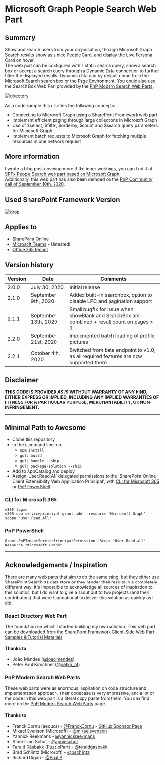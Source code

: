 # Microsoft Graph People Search Web Part

## Summary

Show and search users from your organisation, through Microsoft Graph. Search results show as a nice People Card, and display the Live Persona Card on hover.  
The web part can be configured with a static search query, show a search box or accept a search query through a Dynamic Data connection to further filter the displayed results. Dynamic data can by default come from the Microsoft Search search box or the Page Environment. You could also use the Search Box Web Part provided by the [PnP Modern Search Web Parts](https://microsoft-search.github.io/pnp-modern-search/).

![directory](/assets/MicrosoftGraphPeopleSearch.gif) 

As a code sample this clarifies the following concepts:
- Connecting to Microsoft Graph using a SharePoint Framework web part
- Implement efficient paging through large collections in Microsoft Graph
- Use of $select, $filter, $orderby, $count and $search query parameters for Microsoft Graph
- Implement batch requests to Microsoft Graph for fetching multiple resources in one network request

## More information
I wrote a blog post covering more if the inner workings, you can find it at [SPFx People Search web part based on Microsoft Graph](https://blog.yannickreekmans.be/spfx-people-search-web-part-based-on-microsoft-graph/).  
Additionally, this web part has also been demoed on the [PnP Community call of September 10th, 2020](https://youtu.be/vxwzNCWIAWY?t=1342).

## Used SharePoint Framework Version 
![drop](https://img.shields.io/badge/version-1.11-green.svg)

## Applies to

* [SharePoint Online](https://docs.microsoft.com/sharepoint/dev/spfx/sharepoint-framework-overview)
* [Microsoft Teams](https://products.office.com/en-US/microsoft-teams/group-chat-software) - Untested!!
* [Office 365 tenant](https://docs.microsoft.com/sharepoint/dev/spfx/set-up-your-development-environment)

## Version history

Version|Date|Comments
-------|----|--------
2.0.0|July 30, 2020|Initial release
2.1.0|September 9th, 2020|Added built-in searchbox, option to disable LPC and pagination support
2.1.1|September 13th, 2020|Small bugfix for issue when showBlank and SearchBox are combined + result count on pages > 1
2.2.0|September 21st, 2020|Implemented batch loading of profile pictures
2.2.1|October 4th, 2020|Switched from beta endpoint to v1.0, as all required features are now supported there

## Disclaimer
**THIS CODE IS PROVIDED *AS IS* WITHOUT WARRANTY OF ANY KIND, EITHER EXPRESS OR IMPLIED, INCLUDING ANY IMPLIED WARRANTIES OF FITNESS FOR A PARTICULAR PURPOSE, MERCHANTABILITY, OR NON-INFRINGEMENT.**

---

## Minimal Path to Awesome

- Clone this repository
- in the command line run:
  - `npm install`
  - `gulp build`
  - `gulp bundle --ship`
  - `gulp package-solution --ship`
- Add to AppCatalog and deploy
- Assign 'User.Read.All' delegated permissions to the 'SharePoint Online Client Extensibility Web Application Principal', with [CLI for Microsoft 365](https://pnp.github.io/cli-microsoft365/) or [PnP PowerShell](https://docs.microsoft.com/en-us/powershell/module/sharepoint-pnp/grant-pnptenantserviceprincipalpermission?view=sharepoint-ps)

### CLI for Microsoft 365
```
m365 login
m365 spo serviceprincipal grant add --resource 'Microsoft Graph' --scope 'User.Read.All'
```

### PnP PowerShell
```
Grant-PnPTenantServicePrincipalPermission -Scope "User.Read.All" -Resource "Microsoft Graph"
```

---

## Acknowledgements / Inspiration

There are many web parts that aim to do the same thing, but they either use SharePoint Search as data store or they render their results in a completely different way. It's impossible to acknowledge all sources of inspiration to this solution, but I do want to give a shout out to two projects (and their contributors) that were foundational to deliver this solution as quickly as I did:

### React Directory Web Part
The foundation on which I started building my own solution. This web part can be downloaded from the [SharePoint Framework Client-Side Web Part Samples & Tutorial Materials](https://github.com/pnp/sp-dev-fx-webparts/tree/master/samples/react-directory)

#### Thanks to
- João Mendes ([@joaojmendes](https://twitter.com/joaojmendes))
- Peter Paul Kirschner ([@petkir_at](https://twitter.com/petkir_at))

### PnP Modern Search Web Parts
These web parts were an enormous inspiration on code structure and implementation approach. Their codebase is very impressive, and a lot of the code in this web part is a literal copy paste from them. You can find more on the  [PnP Modern Search Web Parts](https://microsoft-search.github.io/pnp-modern-search/) page.

#### Thanks to
- Franck Cornu (aequos) - [@FranckCornu](http://www.twitter.com/FranckCornu) - [GitHub Sponsor Page](https://github.com/sponsors/FranckyC)  
- Mikael Svenson (Microsoft) - [@mikaelsvenson](http://www.twitter.com/mikaelsvenson)  
- Yannick Reekmans - [@yannickreekmans](https://twitter.com/yannickreekmans)  
- Albert-Jan Schot - [@appieschot](https://twitter.com/appieschot)  
- Tarald Gåsbakk (PuzzlePart) - [@taraldgasbakk](https://twitter.com/Taraldgasbakk)  
- Brad Schlintz (Microsoft) - [@bschlintz](https://twitter.com/bschlintz)  
- Richard Gigan - [@PooLP](https://twitter.com/PooLP)  
